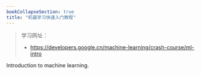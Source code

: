 ```yaml
---
bookCollapseSection: true
title: "机器学习快速入门教程"
---
```


> 学习网址：
>
> - https://developers.google.cn/machine-learning/crash-course/ml-intro

Introduction to machine learning.